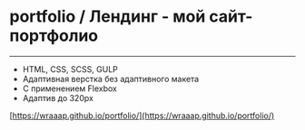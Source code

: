 # portfolio / Лендинг - мой сайт-портфолио

____

- HTML, CSS, SCSS, GULP
- Адаптивная верстка без адаптивного макета
- С применением Flexbox
- Адаптив до 320px

[https://wraaap.github.io/portfolio/](https://wraaap.github.io/portfolio/)
